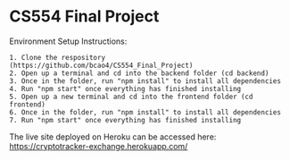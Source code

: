 # CS554 Final Project

Environment Setup Instructions:

    1. Clone the respository (https://github.com/bcao4/CS554_Final_Project)
    2. Open up a terminal and cd into the backend folder (cd backend)
    3. Once in the folder, run "npm install" to install all dependencies 
    4. Run "npm start" once everything has finished installing 
    5. Open up a new terminal and cd into the frontend folder (cd frontend)
    6. Once in the folder, run "npm install" to install all dependencies 
    7. Run "npm start" once everything has finished installing 

The live site deployed on Heroku can be accessed here: https://cryptotracker-exchange.herokuapp.com/